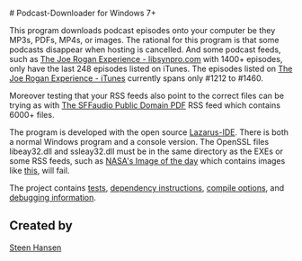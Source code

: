 ﻿﻿﻿﻿﻿﻿﻿﻿﻿﻿﻿﻿﻿# Podcast-Downloader for Windows 7+This program downloads podcast episodes onto your computer be they MP3s, PDFs, MP4s, or images. The rational for this program is that some podcasts disappear when hosting is cancelled. And some podcast feeds, such as [The Joe Rogan Experience - libsynpro.com](http://joeroganexp.joerogan.libsynpro.com/rss) with 1400+ episodes, only have the last 248 episodes listed on iTunes. The episodes listed on  [The Joe Rogan Experience - iTunes](https://podcasts.apple.com/us/podcast/the-joe-rogan-experience/id360084272)  currently spans only #1212 to #1460.Moreover testing that your RSS feeds also point to the correct files can be trying as with [The SFFaudio Public Domain PDF](https://sffaudio.herokuapp.com/pdf/rss) RSS feed which contains 6000+ files.The program is developed with the open source [Lazarus-IDE](https://www.lazarus-ide.org/). There is both a normal Windows program and a console version. The OpenSSL files libeay32.dll and ssleay32.dll must be in the same directory as the EXEs or some RSS feeds, such as  [NASA's Image of the day](https://www.nasa.gov/rss/dyn/lg_image_of_the_day.rss) which contains images like [this](https://www.nasa.gov/multimedia/imagegallery/iotd.html), will fail.The project contains [tests](https://github.com/steenhansen/podcast-downloader/tree/master/the_tests),[dependency instructions](https://github.com/steenhansen/podcast-downloader/blob/master/compile-info/gui-podcast-downloader-dependencies.png),[compile options](https://github.com/steenhansen/podcast-downloader/blob/master/compile-info/compile-options.png), and [debugging information](https://github.com/steenhansen/podcast-downloader/blob/master/compile-info/debug-server.png).## Created by[Steen Hansen](https://github.com/steenhansen)